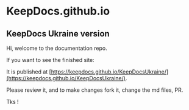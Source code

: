 # KeepDocs.github.io

## KeepDocs Ukraine version

Hi, welcome to the documentation repo.

If you want to see the finished site: 

It is published at [https://keepdocs.github.io/KeepDocsUkraine/](https://keepdocs.github.io/KeepDocsUkraine/).  

Please review it, and to make changes fork it, change the md files, PR.

Tks !
